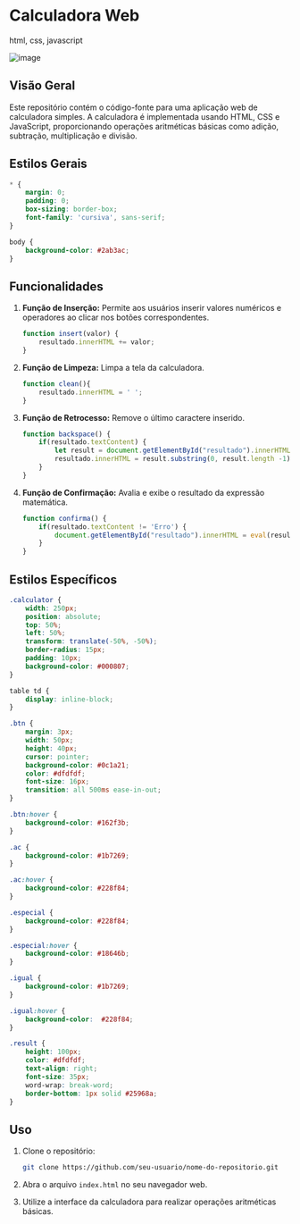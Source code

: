 # Calculadora Web
html, css, javascript

![image](https://user-images.githubusercontent.com/81652916/222916745-c7f6a04c-38e3-4db5-b477-dcd73358c913.png)


## Visão Geral

Este repositório contém o código-fonte para uma aplicação web de calculadora simples. A calculadora é implementada usando HTML, CSS e JavaScript, proporcionando operações aritméticas básicas como adição, subtração, multiplicação e divisão.

## Estilos Gerais

```css
* {
    margin: 0;
    padding: 0;
    box-sizing: border-box;
    font-family: 'cursiva', sans-serif;
}

body {   
    background-color: #2ab3ac; 
}
```

## Funcionalidades

1. **Função de Inserção:** Permite aos usuários inserir valores numéricos e operadores ao clicar nos botões correspondentes.

    ```javascript
    function insert(valor) {
        resultado.innerHTML += valor;
    }
    ```

2. **Função de Limpeza:** Limpa a tela da calculadora.

    ```javascript
    function clean(){
        resultado.innerHTML = ' ';
    }
    ```

3. **Função de Retrocesso:** Remove o último caractere inserido.

    ```javascript
    function backspace() {
        if(resultado.textContent) {
            let result = document.getElementById("resultado").innerHTML
            resultado.innerHTML = result.substring(0, result.length -1);
        }
    }
    ```

4. **Função de Confirmação:** Avalia e exibe o resultado da expressão matemática.

    ```javascript
    function confirma() {
        if(resultado.textContent != 'Erro') {
            document.getElementById("resultado").innerHTML = eval(resultado.innerHTML);
        }
    }
    ```

## Estilos Específicos

```css
.calculator {
    width: 250px;
    position: absolute;
    top: 50%;
    left: 50%;
    transform: translate(-50%, -50%);
    border-radius: 15px;
    padding: 10px;
    background-color: #000807;
}

table td {
    display: inline-block;
}

.btn {
    margin: 3px;
    width: 50px;
    height: 40px;
    cursor: pointer;
    background-color: #0c1a21;
    color: #dfdfdf;
    font-size: 16px;
    transition: all 500ms ease-in-out;
}

.btn:hover {
    background-color: #162f3b;
}

.ac {
    background-color: #1b7269;
}

.ac:hover {
    background-color: #228f84;
}

.especial {
    background-color: #228f84;
}

.especial:hover {
    background-color: #18646b;
}

.igual {
    background-color: #1b7269;
}

.igual:hover {
    background-color:  #228f84;
}

.result {
    height: 100px;
    color: #dfdfdf;
    text-align: right;
    font-size: 35px;
    word-wrap: break-word;
    border-bottom: 1px solid #25968a;
}
```

## Uso

1. Clone o repositório:

    ```bash
    git clone https://github.com/seu-usuario/nome-do-repositorio.git
    ```

2. Abra o arquivo `index.html` no seu navegador web.

3. Utilize a interface da calculadora para realizar operações aritméticas básicas.

